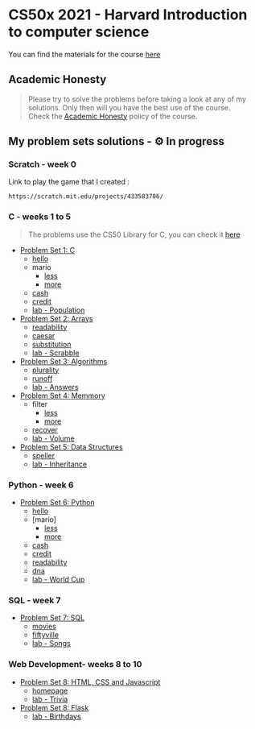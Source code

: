 # CS50x 2021 - Harvard Introduction to computer science 
You can find the materials for the course [here](https://cs50.harvard.edu/x)

## Academic Honesty
> Please try to solve the problems before taking a look at any of my solutions. Only then will you have the best use of the course.
<br/>Check the [Academic Honesty](https://cs50.harvard.edu/x/2020/honesty/) policy of the course.

## My problem sets solutions - ⚙️ In progress

### Scratch - week 0
Link to play the game that I created :
```
https://scratch.mit.edu/projects/433583706/
```

### C - weeks 1 to 5
> The problems use the CS50 Library for C, you can check it [here](https://github.com/cs50/libcs50)
- [Problem Set 1: C](/pset1)
  * [hello](/pset1/hello.c)
  * mario
    + [less](/pset1/mario_less.c)
    + [more](/pset1/mario_more.c)
  * [cash](/pset1/cash.c)
  * [credit](/pset1/credit.c)
  * [lab - Population](/labs/lab1)
- [Problem Set 2: Arrays](/pset2)
  * [readability](/pset2/readability.c)
  * [caesar](/pset2/caesar.c)
  * [substitution](/pset2/substitution.c)
  * [lab - Scrabble](/labs/lab2)
- [Problem Set 3: Algorithms](/pset3)
  * [plurality](/pset3/plurality.c)
  * [runoff](/pset3/runoff.c)
  * [lab - Answers](/labs/lab3)
- [Problem Set 4: Memmory](/pset4)
  * filter
    + [less](/pset4/filter_less)
    + [more](/pset4/filter_more)
  * [recover](/pset4/recover)
  * [lab - Volume](/labs/lab4)
- [Problem Set 5: Data Structures](/pset5)
  * [speller](/pset5/speller.c)
  * [lab - Inheritance](/labs/lab5)
 
### Python - week 6 
- [Problem Set 6: Python](/pset6)
  * [hello](/pset6/hello.py)
  * [mario]
    + [less](/pset6/mario_less.py)
    + [more](/pset6/mario_more.py)
  * [cash](/pset6/cash.py)
  * [credit](/pset6/credit.py)
  * [readability](/pset6/readability.py)
  * [dna](/pset6/dna)
  * [lab - World Cup](/labs/lab6)
 
### SQL - week 7
- [Problem Set 7: SQL](/pset7)
  * [movies](/pset7/movies)
  * [fiftyville](/pset7/fiftyville)
  * [lab - Songs](/labs/lab7)
  
### Web Development- weeks 8 to 10
- [Problem Set 8: HTML, CSS and Javascript](/pset8)
  * [homepage](/pset8/homepage)
  * [lab - Trivia](/labs/lab8)
- [Problem Set 8: Flask](/pset9)
  * [lab - Birthdays](/labs/lab9)
